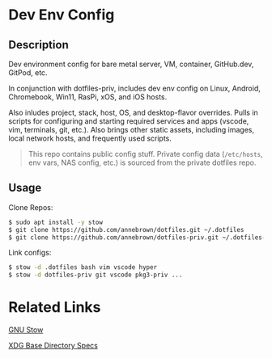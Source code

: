 # Dev Env Config

## Description

Dev environment config for bare metal server, VM, container, GitHub.dev, GitPod, etc.  

In conjunction with dotfiles-priv, includes dev env config on Linux, Android, Chromebook, Win11, RasPi, xOS, and iOS hosts.  

Also inludes project, stack, host, OS, and desktop-flavor overrides.  Pulls in scripts for configuring and starting required services and apps (vscode, vim, terminals, git, etc.).  Also brings other static assets, including images, local network hosts, and frequently used scripts.


> This repo contains public config stuff.  Private config data (`/etc/hosts`, env vars, NAS config, etc.) is sourced from the private dotfiles repo.


## Usage

Clone Repos:

```bash
$ sudo apt install -y stow
$ git clone https://github.com/annebrown/dotfiles.git ~/.dotfiles
$ git clone https://github.com/annebrown/dotfiles-priv.git ~/.dotfiles-priv

```
Link configs:

```bash
$ stow -d .dotfiles bash vim vscode hyper 
$ stow -d dotfiles-priv git vscode pkg3-priv ...
```

# Related Links

[GNU Stow](https://www.gnu.org/software/stow/)

[XDG Base Directory Specs](https://specifications.freedesktop.org/basedir-spec/basedir-spec-0.8.html)
